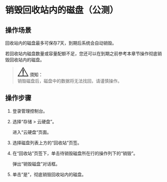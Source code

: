# 销毁回收站内的磁盘（公测）<a name="evs_01_0068"></a>

## 操作场景<a name="section35485408221444"></a>

回收站内的磁盘最多可保存7天，到期后系统会自动销毁。

若回收站内磁盘数量或容量配额不足，您还可以在到期之前参考本章节操作彻底销毁回收站内的磁盘。

>![](public_sys-resources/icon-notice.gif) **须知：**   
>销毁磁盘后，磁盘中的数据将无法找回，请谨慎操作。  

## 操作步骤<a name="section106141019204610"></a>

1.  登录管理控制台。
2.  选择“存储 \> 云硬盘”。

    进入“云硬盘“页面。

3.  选择磁盘列表上方的“回收站”页签。
4.  在“回收站”页签下，单击待销毁磁盘所在行的操作列下的“销毁”。

    弹出“销毁磁盘”对话框。

5.  单击“是”，彻底销毁回收站内的磁盘。

